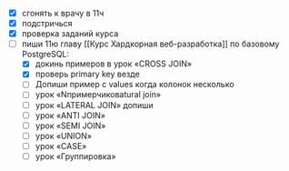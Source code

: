 - [x] сгонять к врачу в 11ч
- [x] подстричься
- [x] проверка заданий курса
- [ ] пиши 11ю главу [[Курс Хардкорная веб-разработка]] по базовому PostgreSQL:
	- [x] докинь примеров в урок «CROSS JOIN»
	- [x] проверь primary key везде
	- [ ] Допиши пример с values когда колонок несколько
	- [ ] урок «Nпримерчиковatural join»
	- [ ] урок «LATERAL JOIN» допиши
	- [ ] урок «ANTI JOIN»
	- [ ] урок «SEMI JOIN»
	- [ ] урок «UNION»
	- [ ] урок «CASE»
	- [ ] урок «Группировка»
